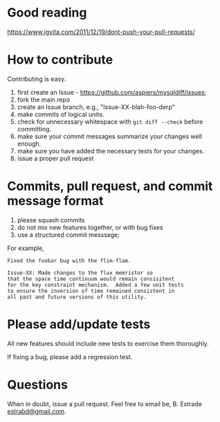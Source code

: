 # Good reading

  https://www.igvita.com/2011/12/19/dont-push-your-pull-requests/

# How to contribute

Contributing is easy.

1. first create an Issue - https://github.com/aspiers/mysqldiff/issues;
2. fork the main repo
3. create an Issue branch, e.g., "Issue-XX-blah-foo-derp"
4. make commits of logical units.
5. check for unnecessary whitespace with `git diff --check` before committing.
6. make sure your commit messages summarize your changes well enough.
7. make sure you have added the necessary tests for your changes.
8. issue a proper pull request

# Commits, pull request, and commit message format

1. please squash commits
2. do not mix new features together, or with bug fixes
3. use a structured commit messsage;

For example, 

    Fixed the foobar bug with the flim-flam.
    
    Issue-XX: Made changes to the flux memristor so
    that the space time continuum would remain consisitent
    for the key constraint mechanism.  Added a few unit tests
    to ensure the inversion of time remained consistent in
    all past and future versions of this utility.

# Please add/update tests

All new features should include new tests to exercise them thoroughly.

If fixing a bug, please add a regression test.

# Questions

When in doubt, issue a pull request. Feel free to email be, B. Estrade <estrabd@gmail.com>.
